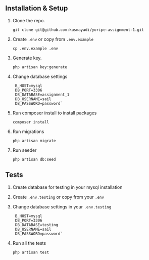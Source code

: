 ## Installation & Setup

1. Clone the repo.

    `git clone git@github.com:kusmayadi/yoripe-assignment-1.git`
    
2. Create `.env` or copy from `.env.example`

    `cp .env.example .env`
    
3. Generate key.

    `php artisan key:generate`
    
4. Change database settings

        B_HOST=mysql
        DB_PORT=3306
        DB_DATABASE=assignment_1
        DB_USERNAME=sail
        DB_PASSWORD=password`

5. Run composer install to install packages

    `composer install`
    
6. Run migrations

    `php artisan migrate`
    
7. Run seeder

    `php artisan db:seed`

## Tests

1. Create database for testing in your mysql installation
2. Create `.env.testing` or copy from your `.env`
3. Change database settings in your `.env.testing`

        B_HOST=mysql
        DB_PORT=3306
        DB_DATABASE=testing
        DB_USERNAME=sail
        DB_PASSWORD=password`
        
4. Run all the tests

    `php artisan test`
